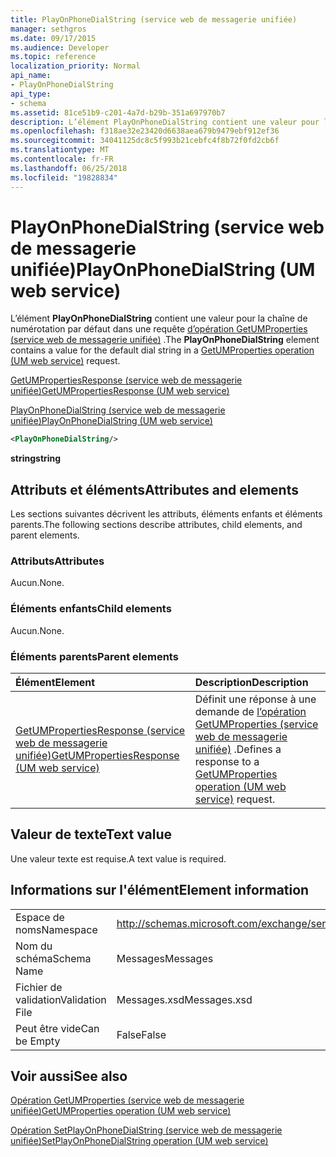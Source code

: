 ```yaml
---
title: PlayOnPhoneDialString (service web de messagerie unifiée)
manager: sethgros
ms.date: 09/17/2015
ms.audience: Developer
ms.topic: reference
localization_priority: Normal
api_name:
- PlayOnPhoneDialString
api_type:
- schema
ms.assetid: 81ce51b9-c201-4a7d-b29b-351a697970b7
description: L’élément PlayOnPhoneDialString contient une valeur pour la chaîne de numérotation par défaut dans une requête d’opération (service web de messagerie unifiée) GetUMProperties.
ms.openlocfilehash: f318ae32e23420d6638aea679b9479ebf912ef36
ms.sourcegitcommit: 34041125dc8c5f993b21cebfc4f8b72f0fd2cb6f
ms.translationtype: MT
ms.contentlocale: fr-FR
ms.lasthandoff: 06/25/2018
ms.locfileid: "19828834"
---
```

# <a name="playonphonedialstring-um-web-service"></a><span data-ttu-id="c2145-103">PlayOnPhoneDialString (service web de messagerie unifiée)</span><span class="sxs-lookup"><span data-stu-id="c2145-103">PlayOnPhoneDialString (UM web service)</span></span>

<span data-ttu-id="c2145-104">L’élément **PlayOnPhoneDialString** contient une valeur pour la chaîne de numérotation par défaut dans une requête [d’opération GetUMProperties (service web de messagerie unifiée)](getumproperties-operation-um-web-service.md) .</span><span class="sxs-lookup"><span data-stu-id="c2145-104">The **PlayOnPhoneDialString** element contains a value for the default dial string in a [GetUMProperties operation (UM web service)](getumproperties-operation-um-web-service.md) request.</span></span> 
  
[<span data-ttu-id="c2145-105">GetUMPropertiesResponse (service web de messagerie unifiée)</span><span class="sxs-lookup"><span data-stu-id="c2145-105">GetUMPropertiesResponse (UM web service)</span></span>](getumpropertiesresponse-um-web-service.md)
  
[<span data-ttu-id="c2145-106">PlayOnPhoneDialString (service web de messagerie unifiée)</span><span class="sxs-lookup"><span data-stu-id="c2145-106">PlayOnPhoneDialString (UM web service)</span></span>](playonphonedialstring-um-web-service.md)
  
```xml
<PlayOnPhoneDialString/>
```

 <span data-ttu-id="c2145-107">**string**</span><span class="sxs-lookup"><span data-stu-id="c2145-107">**string**</span></span>
## <a name="attributes-and-elements"></a><span data-ttu-id="c2145-108">Attributs et éléments</span><span class="sxs-lookup"><span data-stu-id="c2145-108">Attributes and elements</span></span>

<span data-ttu-id="c2145-109">Les sections suivantes décrivent les attributs, éléments enfants et éléments parents.</span><span class="sxs-lookup"><span data-stu-id="c2145-109">The following sections describe attributes, child elements, and parent elements.</span></span>
  
### <a name="attributes"></a><span data-ttu-id="c2145-110">Attributs</span><span class="sxs-lookup"><span data-stu-id="c2145-110">Attributes</span></span>

<span data-ttu-id="c2145-111">Aucun.</span><span class="sxs-lookup"><span data-stu-id="c2145-111">None.</span></span>
  
### <a name="child-elements"></a><span data-ttu-id="c2145-112">Éléments enfants</span><span class="sxs-lookup"><span data-stu-id="c2145-112">Child elements</span></span>

<span data-ttu-id="c2145-113">Aucun.</span><span class="sxs-lookup"><span data-stu-id="c2145-113">None.</span></span>
  
### <a name="parent-elements"></a><span data-ttu-id="c2145-114">Éléments parents</span><span class="sxs-lookup"><span data-stu-id="c2145-114">Parent elements</span></span>

|<span data-ttu-id="c2145-115">**Élément**</span><span class="sxs-lookup"><span data-stu-id="c2145-115">**Element**</span></span>|<span data-ttu-id="c2145-116">**Description**</span><span class="sxs-lookup"><span data-stu-id="c2145-116">**Description**</span></span>|
|:-----|:-----|
|[<span data-ttu-id="c2145-117">GetUMPropertiesResponse (service web de messagerie unifiée)</span><span class="sxs-lookup"><span data-stu-id="c2145-117">GetUMPropertiesResponse (UM web service)</span></span>](getumpropertiesresponse-um-web-service.md) <br/> |<span data-ttu-id="c2145-118">Définit une réponse à une demande de [l’opération GetUMProperties (service web de messagerie unifiée)](getumproperties-operation-um-web-service.md) .</span><span class="sxs-lookup"><span data-stu-id="c2145-118">Defines a response to a [GetUMProperties operation (UM web service)](getumproperties-operation-um-web-service.md) request.</span></span>  <br/> |
   
## <a name="text-value"></a><span data-ttu-id="c2145-119">Valeur de texte</span><span class="sxs-lookup"><span data-stu-id="c2145-119">Text value</span></span>

<span data-ttu-id="c2145-120">Une valeur texte est requise.</span><span class="sxs-lookup"><span data-stu-id="c2145-120">A text value is required.</span></span>
  
## <a name="element-information"></a><span data-ttu-id="c2145-121">Informations sur l'élément</span><span class="sxs-lookup"><span data-stu-id="c2145-121">Element information</span></span>

|||
|:-----|:-----|
|<span data-ttu-id="c2145-122">Espace de noms</span><span class="sxs-lookup"><span data-stu-id="c2145-122">Namespace</span></span>  <br/> |http://schemas.microsoft.com/exchange/services/2006/messages  <br/> |
|<span data-ttu-id="c2145-123">Nom du schéma</span><span class="sxs-lookup"><span data-stu-id="c2145-123">Schema Name</span></span>  <br/> |<span data-ttu-id="c2145-124">Messages</span><span class="sxs-lookup"><span data-stu-id="c2145-124">Messages</span></span>  <br/> |
|<span data-ttu-id="c2145-125">Fichier de validation</span><span class="sxs-lookup"><span data-stu-id="c2145-125">Validation File</span></span>  <br/> |<span data-ttu-id="c2145-126">Messages.xsd</span><span class="sxs-lookup"><span data-stu-id="c2145-126">Messages.xsd</span></span>  <br/> |
|<span data-ttu-id="c2145-127">Peut être vide</span><span class="sxs-lookup"><span data-stu-id="c2145-127">Can be Empty</span></span>  <br/> |<span data-ttu-id="c2145-128">False</span><span class="sxs-lookup"><span data-stu-id="c2145-128">False</span></span>  <br/> |
   
## <a name="see-also"></a><span data-ttu-id="c2145-129">Voir aussi</span><span class="sxs-lookup"><span data-stu-id="c2145-129">See also</span></span>



[<span data-ttu-id="c2145-130">Opération GetUMProperties (service web de messagerie unifiée)</span><span class="sxs-lookup"><span data-stu-id="c2145-130">GetUMProperties operation (UM web service)</span></span>](getumproperties-operation-um-web-service.md)
  
[<span data-ttu-id="c2145-131">Opération SetPlayOnPhoneDialString (service web de messagerie unifiée)</span><span class="sxs-lookup"><span data-stu-id="c2145-131">SetPlayOnPhoneDialString operation (UM web service)</span></span>](setplayonphonedialstring-operation-um-web-service.md)

